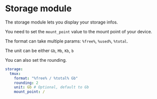 # Storage module
The storage module lets you display your storage infos.

You need to set the `mount_point` value to the mount point of your device.

The format can take multiple params: `%free%`, `%used%`, `%total`.

The unit can be either `Gb`, `Mb`, `Kb`, `b`

You can also set the rounding.

```yml
storage:
  tmux:
    format: "%free% / %total% Gb"
    rounding: 2
    unit: Gb # Optional, default to Gb
    mount_point: /
```